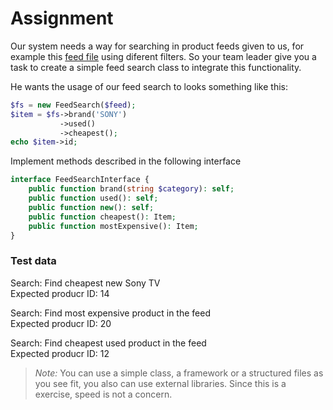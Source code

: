 # Assignment

Our system needs a way for searching in product feeds given to us, for example this [feed file](feed.xml) using diferent filters. So your team leader give you a task to create a simple feed search class to integrate this functionality. 

He wants the usage of our feed search to looks something like this:

```php
$fs = new FeedSearch($feed);
$item = $fs->brand('SONY')
           ->used()
           ->cheapest();
echo $item->id;           
```

Implement methods described in the following interface

```php
interface FeedSearchInterface {
    public function brand(string $category): self;
    public function used(): self;
    public function new(): self;
    public function cheapest(): Item;
    public function mostExpensive(): Item;
}
```

### Test data

Search: Find cheapest new Sony TV  
Expected producr ID: 14

Search: Find most expensive product in the feed  
Expected producr ID: 20

Search: Find cheapest used product in the feed  
Expected producr ID: 12

>  *Note:* 
>You can use a simple class, a framework or a structured files as you see fit, you also can use external libraries.
>Since this is a exercise, speed is not a concern.